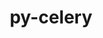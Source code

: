 ---
title: "py-celery"
layout: cache
categories: [package, develop]
meta: {"compilers": ["gcc@=7.5.0"], "num_specs": 5, "num_specs_by_stack": {"radiuss": 4, "root": 5}, "oss": ["ubuntu18.04"], "platforms": ["linux"], "stacks": ["radiuss", "root"], "targets": ["x86_64_v3"], "versions": ["5.3.6"]}
spec_details: [{"compiler": "gcc@=7.5.0", "hash": "5poby5iwccswbkzqjexf7jfatgvrhoot", "os": "ubuntu18.04", "platform": "linux", "size": "-", "stacks": ["radiuss", "root"], "tarball": "https://binaries.spack.io/develop/build_cache/linux-ubuntu18.04-x86_64_v3/gcc-7.5.0/py-celery-5.3.6/linux-ubuntu18.04-x86_64_v3-gcc-7.5.0-py-celery-5.3.6-5poby5iwccswbkzqjexf7jfatgvrhoot.spack", "target": "x86_64_v3", "variants": ["build_system=python_pip", "+redis", "+sqlalchemy"], "versions": ["5.3.6"]}, {"compiler": "gcc@=7.5.0", "hash": "5quddlxu466mes6fvdclct4gry2lahtg", "os": "ubuntu18.04", "platform": "linux", "size": "-", "stacks": ["root"], "tarball": "https://binaries.spack.io/develop/build_cache/linux-ubuntu18.04-x86_64_v3/gcc-7.5.0/py-celery-5.3.6/linux-ubuntu18.04-x86_64_v3-gcc-7.5.0-py-celery-5.3.6-5quddlxu466mes6fvdclct4gry2lahtg.spack", "target": "x86_64_v3", "variants": ["build_system=python_pip", "+redis", "+sqlalchemy"], "versions": ["5.3.6"]}, {"compiler": "gcc@=7.5.0", "hash": "5rgl6kvayhedtpdr2hsoe23whei44uuf", "os": "ubuntu18.04", "platform": "linux", "size": "-", "stacks": ["radiuss", "root"], "tarball": "https://binaries.spack.io/develop/build_cache/linux-ubuntu18.04-x86_64_v3/gcc-7.5.0/py-celery-5.3.6/linux-ubuntu18.04-x86_64_v3-gcc-7.5.0-py-celery-5.3.6-5rgl6kvayhedtpdr2hsoe23whei44uuf.spack", "target": "x86_64_v3", "variants": ["build_system=python_pip", "+redis", "+sqlalchemy"], "versions": ["5.3.6"]}, {"compiler": "gcc@=7.5.0", "hash": "gpqfboqtgcruu62cwswb23jdg56ozgz4", "os": "ubuntu18.04", "platform": "linux", "size": "-", "stacks": ["radiuss", "root"], "tarball": "https://binaries.spack.io/develop/build_cache/linux-ubuntu18.04-x86_64_v3/gcc-7.5.0/py-celery-5.3.6/linux-ubuntu18.04-x86_64_v3-gcc-7.5.0-py-celery-5.3.6-gpqfboqtgcruu62cwswb23jdg56ozgz4.spack", "target": "x86_64_v3", "variants": ["build_system=python_pip", "+redis", "+sqlalchemy"], "versions": ["5.3.6"]}, {"compiler": "gcc@=7.5.0", "hash": "yxrelnymhfl2yh7xaey7zviwfssijqjg", "os": "ubuntu18.04", "platform": "linux", "size": "-", "stacks": ["radiuss", "root"], "tarball": "https://binaries.spack.io/develop/build_cache/linux-ubuntu18.04-x86_64_v3/gcc-7.5.0/py-celery-5.3.6/linux-ubuntu18.04-x86_64_v3-gcc-7.5.0-py-celery-5.3.6-yxrelnymhfl2yh7xaey7zviwfssijqjg.spack", "target": "x86_64_v3", "variants": ["build_system=python_pip", "+redis", "+sqlalchemy"], "versions": ["5.3.6"]}]
---
